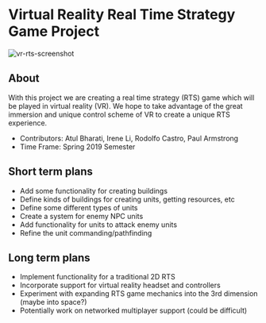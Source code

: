 # Virtual Reality Real Time Strategy Game Project

![vr-rts-screenshot](https://i.imgur.com/leNQvwe.png)

## About

With this project we are creating a real time strategy (RTS) game which will be played in virtual reality (VR). We hope to take advantage of the great immersion and unique control scheme of VR to create a unique RTS experience.

* Contributors: Atul Bharati, Irene Li, Rodolfo Castro, Paul Armstrong
* Time Frame: Spring 2019 Semester

## Short term plans

* Add some functionality for creating buildings
* Define kinds of buildings for creating units, getting resources, etc
* Define some different types of units
* Create a system for enemy NPC units
* Add functionality for units to attack enemy units
* Refine the unit commanding/pathfinding

## Long term plans

* Implement functionality for a traditional 2D RTS
* Incorporate support for virtual reality headset and controllers
* Experiment with expanding RTS game mechanics into the 3rd dimension (maybe into space?)
* Potentially work on networked multiplayer support (could be difficult)


